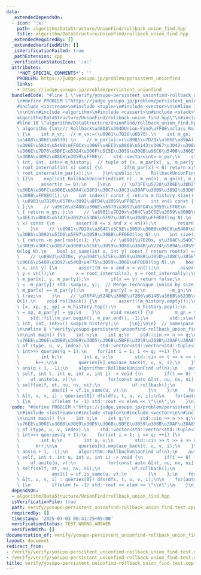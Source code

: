 ```yaml
---
data:
  _extendedDependsOn:
  - icon: ':x:'
    path: algorithm/DataStructure/UnionFind/rollback_union_find.hpp
    title: algorithm/DataStructure/UnionFind/rollback_union_find.hpp
  _extendedRequiredBy: []
  _extendedVerifiedWith: []
  _isVerificationFailed: true
  _pathExtension: cpp
  _verificationStatusIcon: ':x:'
  attributes:
    '*NOT_SPECIAL_COMMENTS*': ''
    PROBLEM: https://judge.yosupo.jp/problem/persistent_unionfind
    links:
    - https://judge.yosupo.jp/problem/persistent_unionfind
  bundledCode: "#line 1 \"verify/yosupo-persistent_unionfind-rollback_union_find.test.cpp\"\
    \n#define PROBLEM \"https://judge.yosupo.jp/problem/persistent_unionfind\"\n\n\
    #include <iostream>\n#include <tuple>\n#include <vector>\n\n#line 1 \"algorithm/DataStructure/UnionFind/rollback_union_find.hpp\"\
    \n\n\n\n#include <algorithm>\n#include <cassert>\n#include <stack>\n#line 8 \"\
    algorithm/DataStructure/UnionFind/rollback_union_find.hpp\"\n#include <utility>\n\
    #line 10 \"algorithm/DataStructure/UnionFind/rollback_union_find.hpp\"\n\nnamespace\
    \ algorithm {\n\n// Rollback\u4ED8\u304DUnion-Find\uFF0E\nclass RollbackUnionFind\
    \ {\n    int m_vn;  // m_vn:=(\u8981\u7D20\u6570).\n    int m_gn;  // m_gn:=(\u96C6\
    \u5408\u306E\u6570).\n    // m_par[x]:=(\u8981\u7D20x\u306E\u89AA). 0\u672A\u6E80\
    \u306E\u5834\u5408\uFF0Cx\u306F\u4EE3\u8868\u5143\u3067\u3042\u308A\uFF0C\u5024\
    \u306E\u7D76\u5BFE\u5024\u306F\u5C5E\u3059\u308B\u96C6\u5408\u306E\u30B5\u30A4\
    \u30BA\u3092\u8868\u3059\uFF0E\n    std::vector<int> m_par;\n    std::stack<std::tuple<int,\
    \ int, int, int>> m_history;  // tuple of (x, m_par[x], y, m_par[y]).\n\n    int\
    \ root_internal(int x) const {\n        if(m_par[x] < 0) return x;\n        return\
    \ root_internal(m_par[x]);\n    }\n\npublic:\n    RollbackUnionFind() : RollbackUnionFind(0)\
    \ {}\n    explicit RollbackUnionFind(int n) : m_vn(n), m_gn(n), m_par(n, -1) {\n\
    \        assert(n >= 0);\n    }\n\n    // \u73FE\u5728\u306E\u30D2\u30B9\u30C8\
    \u30EA\u30FC\u306E\u30A4\u30F3\u30C7\u30C3\u30AF\u30B9\u3092\u53D6\u5F97\u3059\
    \u308B\uFF0EO(1).\n    int index() const { return m_history.size(); }\n    //\
    \ \u8981\u7D20\u6570\u3092\u8FD4\u3059\uFF0E\n    int vn() const { return m_vn;\
    \ };\n    // \u96C6\u5408\u306E\u6570\u3092\u8FD4\u3059\uFF0E\n    int gn() const\
    \ { return m_gn; };\n    // \u8981\u7D20x\u304C\u5C5E\u3059\u308B\u96C6\u5408\u306E\
    \u4EE3\u8868\u5143\u3092\u53D6\u5F97\u3059\u308B\uFF0EO(log N).\n    int root(int\
    \ x) const {\n        assert(0 <= x and x < vn());\n        return root_internal(x);\n\
    \    }\n    // \u8981\u7D20x\u304C\u5C5E\u3059\u308B\u96C6\u5408\u306E\u30B5\u30A4\
    \u30BA\u3092\u53D6\u5F97\u3059\u308B\uFF0EO(log N).\n    int size(int x) const\
    \ { return -m_par[root(x)]; }\n    // \u8981\u7D20x, y\u304C\u540C\u3058\u30B0\
    \u30EB\u30FC\u30D7\u306B\u5C5E\u3059\u308B\u304B\u5224\u5B9A\u3059\u308B\uFF0E\
    O(log N).\n    bool is_same(int x, int y) const { return root(x) == root(y); }\n\
    \    // \u8981\u7D20x, y\u304C\u5C5E\u3059\u308B\u305D\u308C\u305E\u308C\u306E\
    \u96C6\u5408\u3092\u5408\u4F75\u3059\u308B\uFF0EO(log N).\n    bool unite(int\
    \ x, int y) {\n        assert(0 <= x and x < vn());\n        assert(0 <= y and\
    \ y < vn());\n        x = root_internal(x), y = root_internal(y);\n        m_history.emplace(x,\
    \ m_par[x], y, m_par[y]);\n        if(x == y) return false;\n        if(-m_par[x]\
    \ < -m_par[y]) std::swap(x, y);  // Merge technique (union by size).\n       \
    \ m_par[x] += m_par[y];\n        m_par[y] = x;\n        --m_gn;\n        return\
    \ true;\n    }\n    // \u76F4\u524D\u306E\u72B6\u614B\u306B\u623B\u3059\uFF0E\
    O(1).\n    void rollback() {\n        assert(!m_history.empty());\n        auto\
    \ [x, xp, y, yp] = m_history.top();\n        m_history.pop();\n        m_par[x]\
    \ = xp, m_par[y] = yp;\n    }\n    void reset() {\n        m_gn = m_vn;\n    \
    \    std::fill(m_par.begin(), m_par.end(), -1);\n        std::stack<std::tuple<int,\
    \ int, int, int>>().swap(m_history);\n    }\n};\n\n}  // namespace algorithm\n\
    \n\n#line 8 \"verify/yosupo-persistent_unionfind-rollback_union_find.test.cpp\"\
    \n\nint main() {\n    int n;\n    int q;\n    std::cin >> n >> q;\n\n    // queries[k]:=(k\u756A\
    \u76EE\u306E\u30B0\u30E9\u30D5\u306B\u5BFE\u3059\u308B\u30AF\u30A8\u30EA). tuple\
    \ of (type, u, v, index).\n    std::vector<std::vector<std::tuple<int, int, int,\
    \ int>>> queries(q + 1);\n    for(int i = 1; i <= q; ++i) {\n        int t;\n\
    \        int k;\n        int u, v;\n        std::cin >> t >> k >> u >> v;\n  \
    \      k++;\n\n        queries[k].emplace_back(t, u, v, i);\n    }\n\n    std::vector<int>\
    \ ans(q + 1, -1);\n    algorithm::RollbackUnionFind uf(n);\n    auto dfs = [&](auto\
    \ self, int t, int u, int v, int i) -> void {\n        if(t == 0) {\n        \
    \    uf.unite(u, v);\n            for(const auto &[nt, nu, nv, ni] : queries[i])\
    \ self(self, nt, nu, nv, ni);\n            uf.rollback();\n        } else {\n\
    \            ans[i] = uf.is_same(u, v);\n        }\n    };\n    for(const auto\
    \ &[t, u, v, i] : queries[0]) dfs(dfs, t, u, v, i);\n\n    for(auto elem : ans)\
    \ {\n        if(elem != -1) std::cout << elem << \"\\n\";\n    }\n}\n"
  code: "#define PROBLEM \"https://judge.yosupo.jp/problem/persistent_unionfind\"\n\
    \n#include <iostream>\n#include <tuple>\n#include <vector>\n\n#include \"../algorithm/DataStructure/UnionFind/rollback_union_find.hpp\"\
    \n\nint main() {\n    int n;\n    int q;\n    std::cin >> n >> q;\n\n    // queries[k]:=(k\u756A\
    \u76EE\u306E\u30B0\u30E9\u30D5\u306B\u5BFE\u3059\u308B\u30AF\u30A8\u30EA). tuple\
    \ of (type, u, v, index).\n    std::vector<std::vector<std::tuple<int, int, int,\
    \ int>>> queries(q + 1);\n    for(int i = 1; i <= q; ++i) {\n        int t;\n\
    \        int k;\n        int u, v;\n        std::cin >> t >> k >> u >> v;\n  \
    \      k++;\n\n        queries[k].emplace_back(t, u, v, i);\n    }\n\n    std::vector<int>\
    \ ans(q + 1, -1);\n    algorithm::RollbackUnionFind uf(n);\n    auto dfs = [&](auto\
    \ self, int t, int u, int v, int i) -> void {\n        if(t == 0) {\n        \
    \    uf.unite(u, v);\n            for(const auto &[nt, nu, nv, ni] : queries[i])\
    \ self(self, nt, nu, nv, ni);\n            uf.rollback();\n        } else {\n\
    \            ans[i] = uf.is_same(u, v);\n        }\n    };\n    for(const auto\
    \ &[t, u, v, i] : queries[0]) dfs(dfs, t, u, v, i);\n\n    for(auto elem : ans)\
    \ {\n        if(elem != -1) std::cout << elem << \"\\n\";\n    }\n}\n"
  dependsOn:
  - algorithm/DataStructure/UnionFind/rollback_union_find.hpp
  isVerificationFile: true
  path: verify/yosupo-persistent_unionfind-rollback_union_find.test.cpp
  requiredBy: []
  timestamp: '2025-07-03 00:41:25+09:00'
  verificationStatus: TEST_WRONG_ANSWER
  verifiedWith: []
documentation_of: verify/yosupo-persistent_unionfind-rollback_union_find.test.cpp
layout: document
redirect_from:
- /verify/verify/yosupo-persistent_unionfind-rollback_union_find.test.cpp
- /verify/verify/yosupo-persistent_unionfind-rollback_union_find.test.cpp.html
title: verify/yosupo-persistent_unionfind-rollback_union_find.test.cpp
---
```

